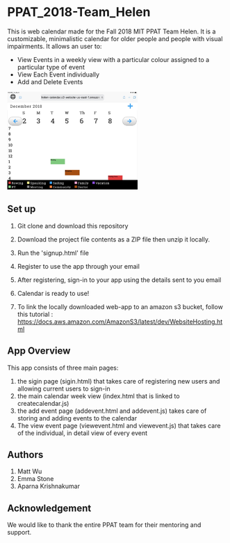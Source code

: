 # PPAT_2018-Team_Helen

This is web calendar made for the Fall 2018 MIT PPAT Team Helen. It is a customizable, minimalistic calendar for older people and people with visual impairments. It allows an user to:
* View Events in a weekly view with a particular colour assigned to a particular type of event
* View Each Event individually 
* Add and Delete Events

<img src="./helen.JPG" width="300">

## Set up
1. Git clone and download this repository
2. Download the project file contents as a ZIP file then unzip it locally.
3. Run the 'signup.html' file 
4. Register to use the app through your email
5. After registering, sign-in to your app using the details sent to you email
6. Calendar is ready to use!

7. To link the locally downloaded web-app to an amazon s3 bucket, follow this tutorial : https://docs.aws.amazon.com/AmazonS3/latest/dev/WebsiteHosting.html

## App Overview
This app consists of three main pages: 
1. the sigin page (sigin.html) that takes care of registering new users and allowing current users to sign-in
2. the main calendar week view (index.html that is linked to createcalendar.js)
3. the add event page (addevent.html and addevent.js) takes care of storing and adding events to the calendar 
4. The view event page (viewevent.html and viewevent.js) that takes care of the individual, in detail view of every event

## Authors
1. Matt Wu
2. Emma Stone
3. Aparna Krishnakumar

## Acknowledgement
We would like to thank the entire PPAT team for their mentoring and support.
